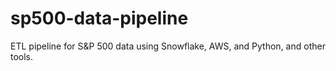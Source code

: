 # sp500-data-pipeline
ETL pipeline for S&amp;P 500 data using Snowflake, AWS, and Python, and other tools.
